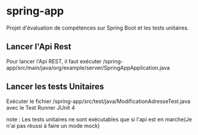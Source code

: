 # spring-app

Projet d'évaluation de compétences sur Spring Boot et les tests unitaires.

## Lancer l'Api Rest

Pour lancer l'Api REST, il faut exécuter /spring-app/src/main/java/org/example/server/SpringAppApplication.java

## Lancer les tests Unitaires

Exécuter le fichier /spring-app/src/test/java/ModificationAdresseTest.java avec le Test Runner JUnit 4

note : Les tests unitaires ne sont exécutables que si l'api est en marche(Je n'ai pas réussi à faire un mode mock)